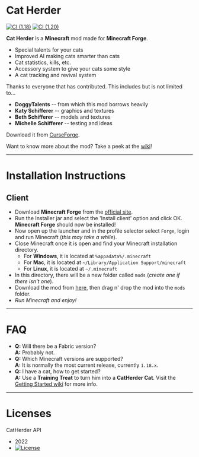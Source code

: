Cat Herder
==========

[![CI (1.18)](https://github.com/sweetrpg/CatHerder/actions/workflows/ci-build-1.18.yml/badge.svg?branch=1.18)](https://github.com/sweetrpg/CatHerder/actions/workflows/ci-build-1.18.yml)
[![CI (1.20)](https://github.com/sweetrpg/CatHerder/actions/workflows/ci-build-1.20.yml/badge.svg?branch=1.20)](https://github.com/sweetrpg/CatHerder/actions/workflows/ci-build-1.20.yml)

**Cat Herder** is a **Minecraft** mod made for **Minecraft Forge**.

* Special talents for your cats
* Improved AI making cats smarter than cats
* Cat statistics, kills, etc.
* Accessory system to give your cats some style
* A cat tracking and revival system

Thanks to everyone that has contributed. This includes but is not limited to...
* **DoggyTalents** -- from which this mod borrows heavily 
* **Katy Schifferer** -- graphics and textures
* **Beth Schifferer** -- models and textures
* **Michelle Schifferer** -- testing and ideas

Download it from [CurseForge](https://www.curseforge.com/minecraft/mc-mods/cat-herder).

Want to know more about the mod? Take a peek at the [wiki](https://github.com/sweetrpg/CatHerder/wiki)!

-----------------

# Installation Instructions

## Client

- Download **Minecraft Forge** from the [official site](https://files.minecraftforge.net/).
- Run the Installer jar and select the 'Install client' option and click OK. **Minecraft Forge** should now be installed!
- Now open up the launcher and in the profile selector select ```Forge```, login and run Minecraft (*this may take a while*).
- Close Minecraft once it is open and find your Minecraft installation directory.
  - For **Windows**, it is located at ```%appadata%/.minecraft```
  - For **Mac**, it is located at ````~/Library/Application Support/minecraft````
  - For **Linux**, it is located at ```~/.minecraft``` 
- In this directory, there will be a new folder called ```mods``` (*create one if there isn't one*).
- Download the mod from [here](https://www.curseforge.com/minecraft/mc-mods/cat-herder/files), then drag n' drop the mod into the ```mods``` folder.
- *Run Minecraft and enjoy!*

-----------------

# FAQ

- **Q:** Will there be a Fabric version?  
  **A:** Probably not.
- **Q:** Which Minecraft versions are supported?  
  **A:** It is normally the most current release, currently `1.18.x`.
- **Q:** I have a cat, how to get started?  
  **A:** Use a **Training Treat** to turn him into a **CatHerder Cat**. Visit the [Getting Started wiki](https://github.com/sweetrpg/CatHerder/wiki/Getting-Started) for more info.

-----------------

# Licenses

CatHerder API
- 2022
- [![License](https://img.shields.io/badge/License-MIT-green.svg?style=flat-square)](http://opensource.org/licenses/MIT)
